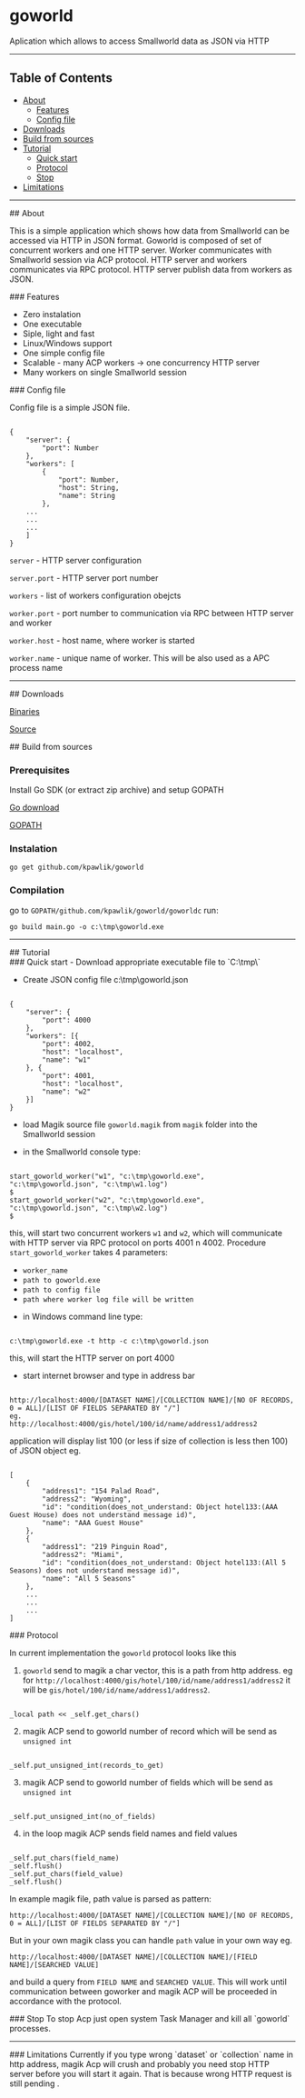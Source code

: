 # goworld

Aplication which allows to access Smallworld data as JSON via HTTP

***

## Table of Contents
- [About](#about)
  - [Features](#features)
  - [Config file](#config-file)
- [Downloads](#download)
- [Build from sources](#build)
- [Tutorial](#tutorial)
  - [Quick start](#quick-start)
  - [Protocol](#protocol)
  - [Stop](#stop)
- [Limitations](#limitations)

***

<div id='about'/>
## About

This is a simple application which shows how data from Smallworld can be accessed via HTTP in JSON format. Goworld is composed of set of concurrent workers and one HTTP server. Worker communicates with Smallworld session via ACP protocol. HTTP server and workers communicates via RPC protocol. HTTP server publish data from workers as JSON.

<div id='features'/>
### Features 

- Zero instalation
- One executable
- Siple, light and fast
- Linux/Windows support
- One simple config file
- Scalable - many ACP workers -> one concurrency HTTP server
- Many workers on single Smallworld session

<div id='config-file'/>
### Config file

Config file is a simple JSON file.
<pre><code>
{
    "server": {
        "port": Number
    },
    "workers": [
	    {
        	"port": Number,
	        "host": String,
	        "name": String
    	},
	...
	...
	...
	]
}
</code></pre>

`server` - HTTP server configuration

`server.port` - HTTP server port number 

`workers` - list of workers configuration obejcts

`worker.port` - port number to communication via RPC between HTTP server and worker

`worker.host` - host name, where worker is started

`worker.name` - unique name of worker. This will be also used as a APC process name

***

<div id='download'/>
## Downloads

[Binaries](https://sourceforge.net/projects/goworld/files/?source=navbar)

[Source](https://github.com/kpawlik/goworld)

<div id='build'/>
## Build from sources

### Prerequisites
Install Go SDK (or extract zip archive) and setup GOPATH

[Go download](https://golang.org/dl/)

[GOPATH](https://github.com/golang/go/wiki/GOPATH)


### Instalation

`go get github.com/kpawlik/goworld`

### Compilation

go to `GOPATH/github.com/kpawlik/goworld/goworldc` run:

`go build main.go -o c:\tmp\goworld.exe`

***

<div id='tutorial'/>
## Tutorial

<div id='quick-start'/>
### Quick start
- Download appropriate executable file to `C:\tmp\`

- Create JSON config file c:\tmp\goworld.json

<pre><code>
{
	"server": {
		"port": 4000
	},
	"workers": [{
		"port": 4002,
		"host": "localhost",
		"name": "w1"
	}, {
		"port": 4001,
		"host": "localhost",
		"name": "w2"
	}]
}
</code></pre>

- load Magik source file `goworld.magik` from `magik` folder into the Smallworld session

- in the Smallworld console type: 
<pre><code>
start_goworld_worker("w1", "c:\tmp\goworld.exe", "c:\tmp\goworld.json", "c:\tmp\w1.log")
$
start_goworld_worker("w2", "c:\tmp\goworld.exe", "c:\tmp\goworld.json", "c:\tmp\w2.log")
$
</code></pre>

   this, will start two concurrent workers `w1` and `w2`, which will communicate with HTTP server via RPC protocol on ports 4001 n 4002.
Procedure `start_goworld_worker` takes 4 parameters: 
   * `worker_name`
   * `path to goworld.exe`
   * `path to config file`
   * `path where worker log file will be written`

- in Windows command line type:
<pre><code>
c:\tmp\goworld.exe -t http -c c:\tmp\goworld.json
</code></pre>

   this, will start the HTTP server on port 4000

- start internet browser and type in address bar
<pre><code>
http://localhost:4000/[DATASET NAME]/[COLLECTION NAME]/[NO OF RECORDS, 0 = ALL]/[LIST OF FIELDS SEPARATED BY "/"]
eg.
http://localhost:4000/gis/hotel/100/id/name/address1/address2
</code></pre>

   application will display list 100 (or less if size of collection is less then 100) of JSON object eg.

<pre><code>
[
	{
		"address1": "154 Palad Road",
		"address2": "Wyoming",
		"id": "condition(does_not_understand: Object hotel133:(AAA Guest House) does not understand message id)",
		"name": "AAA Guest House"
	},
	{
		"address1": "219 Pinguin Road",
		"address2": "Miami",
		"id": "condition(does_not_understand: Object hotel133:(All 5 Seasons) does not understand message id)",
		"name": "All 5 Seasons"
	},
	...
	...
	...
]
</code></pre>

<div id='protocol'/>
### Protocol

In current implementation the `goworld` protocol looks like this


1. `goworld` send to magik a char vector, this is a path from http address. eg for 
`http://localhost:4000/gis/hotel/100/id/name/address1/address2` it will be `gis/hotel/100/id/name/address1/address2`.
<pre><code>
_local path << _self.get_chars()
</code></pre>

2. magik ACP send to goworld number of record which will be send as `unsigned int`
<pre><code>
_self.put_unsigned_int(records_to_get)
</code></pre>

3. magik ACP send to goworld number of fields which will be send as `unsigned int`
<pre><code>
_self.put_unsigned_int(no_of_fields)
</code></pre>

4. in the loop magik ACP sends field names and field values
<pre><code>
_self.put_chars(field_name)
_self.flush()
_self.put_chars(field_value)
_self.flush()
</code></pre>

In example magik file, path value is parsed as pattern:

`http://localhost:4000/[DATASET NAME]/[COLLECTION NAME]/[NO OF RECORDS, 0 = ALL]/[LIST OF FIELDS SEPARATED BY "/"]`

But in your own magik class you can handle `path` value in your own way eg.

`http://localhost:4000/[DATASET NAME]/[COLLECTION NAME]/[FIELD NAME]/[SEARCHED VALUE]`

and build a query from `FIELD NAME` and `SEARCHED VALUE`. This will work until communication between  goworker and magik ACP will be proceeded in accordance with the protocol.


<div id='stop'/>
### Stop 
To stop Acp just open system Task Manager and kill all `goworld` processes.

***

<div id='limitations'/>
### Limitations
Currently if you type wrong `dataset` or `collection` name in http address, magik Acp will crush and probably you need stop HTTP server before you will start it again. That is because wrong HTTP request is still pending .
